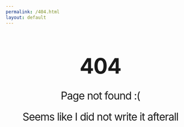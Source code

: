 ```yaml
---
permalink: /404.html
layout: default
---
```


<style type="text/css" media="screen">
  .notfound {
    margin: 10px auto;
    max-width: 600px;
    text-align: center;
    line-height: 1;
    letter-spacing: -1px;
    margin: 30px 0;
  }
  h1 {
    font-size: 4em;
  }
  p {
    font-size: 2em;
  }
</style>

<div class="notfound">
  <h1>404</h1>

  <p>Page not found :(</p>
  
  <p>Seems like I did not write it afterall</p>
</div>